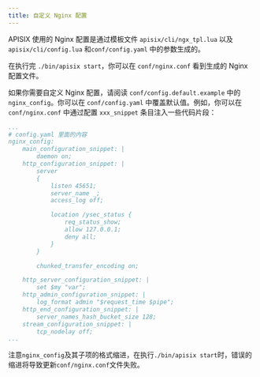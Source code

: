```yaml
---
title: 自定义 Nginx 配置
---
```


<!--
#
# Licensed to the Apache Software Foundation (ASF) under one or more
# contributor license agreements.  See the NOTICE file distributed with
# this work for additional information regarding copyright ownership.
# The ASF licenses this file to You under the Apache License, Version 2.0
# (the "License"); you may not use this file except in compliance with
# the License.  You may obtain a copy of the License at
#
#     http://www.apache.org/licenses/LICENSE-2.0
#
# Unless required by applicable law or agreed to in writing, software
# distributed under the License is distributed on an "AS IS" BASIS,
# WITHOUT WARRANTIES OR CONDITIONS OF ANY KIND, either express or implied.
# See the License for the specific language governing permissions and
# limitations under the License.
#
-->

APISIX 使用的 Nginx 配置是通过模板文件 `apisix/cli/ngx_tpl.lua` 以及 `apisix/cli/config.lua` 和`conf/config.yaml` 中的参数生成的。

在执行完 `./bin/apisix start`，你可以在 `conf/nginx.conf` 看到生成的 Nginx 配置文件。

如果你需要自定义 Nginx 配置，请阅读 `conf/config.default.example` 中的 `nginx_config`。你可以在 `conf/config.yaml` 中覆盖默认值。例如，你可以在 `conf/nginx.conf` 中通过配置 `xxx_snippet` 条目注入一些代码片段：

```yaml
...
# config.yaml 里面的内容
nginx_config:
    main_configuration_snippet: |
        daemon on;
    http_configuration_snippet: |
        server
        {
            listen 45651;
            server_name _;
            access_log off;

            location /ysec_status {
                req_status_show;
                allow 127.0.0.1;
                deny all;
            }
        }

        chunked_transfer_encoding on;

    http_server_configuration_snippet: |
        set $my "var";
    http_admin_configuration_snippet: |
        log_format admin "$request_time $pipe";
    http_end_configuration_snippet: |
        server_names_hash_bucket_size 128;
    stream_configuration_snippet: |
        tcp_nodelay off;
...
```

注意`nginx_config`及其子项的格式缩进，在执行`./bin/apisix start`时，错误的缩进将导致更新`conf/nginx.conf`文件失败。
